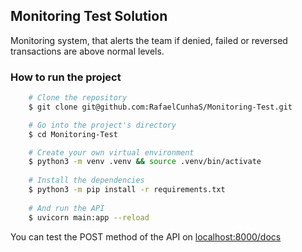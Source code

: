 ## Monitoring Test Solution

Monitoring system, that alerts the team if denied, failed or reversed transactions are above normal levels.

### How to run the project

```bash
    # Clone the repository
    $ git clone git@github.com:RafaelCunhaS/Monitoring-Test.git

    # Go into the project's directory
    $ cd Monitoring-Test

    # Create your own virtual environment
    $ python3 -m venv .venv && source .venv/bin/activate
    
    # Install the dependencies
    $ python3 -m pip install -r requirements.txt
    
    # And run the API
    $ uvicorn main:app --reload
```
You can test the POST method of the API on [localhost:8000/docs](http://127.0.0.1:8000/docs)
